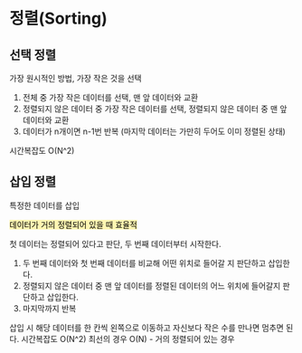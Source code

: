 
# 정렬(Sorting)

## 선택 정렬
가장 원시적인 방법, 가장 작은 것을 선택
1. 전체 중 가장 작은 데이터를 선택, 맨 앞 데이터와 교환
2. 정렬되지 않은 데이터 중 가장 작은 데이터를 선택, 정렬되지 않은 데이터 중 맨 앞 데이터와 교환
3. 데이터가 n개이면 n-1번 반복 (마지막 데이터는 가만히 두어도 이미 정렬된 상태)

시간복잡도 O(N^2)

## 삽입 정렬
특정한 데이터를 삽입

<mark style='background-color: #fff5b1'>데이터가 거의 정렬되어 있을 때 효율적</mark>

첫 데이터는 정렬되어 있다고 판단, 두 번째 데이터부터 시작한다.
1. 두 번째 데이터와 첫 번째 데이터를 비교해 어떤 위치로 들어갈 지 판단하고 삽입한다.
2. 정렬되지 않은 데이터 중 맨 앞 데이터를 정렬된 데이터의 어느 위치에 들어갈지 판단하고 삽입한다.
3. 마지막까지 반복

삽입 시 해당 데이터를 한 칸씩 왼쪽으로 이동하고 자신보다 작은 수를 만나면 멈추면 된다.
시간복잡도 O(N^2)
최선의 경우 O(N) - 거의 정렬되어 있는 경우 
